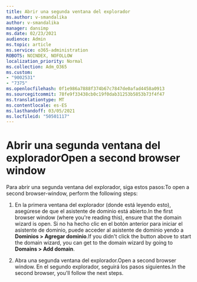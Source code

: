 ```yaml
---
title: Abrir una segunda ventana del explorador
ms.author: v-smandalika
author: v-smandalika
manager: dansimp
ms.date: 02/23/2021
audience: Admin
ms.topic: article
ms.service: o365-administration
ROBOTS: NOINDEX, NOFOLLOW
localization_priority: Normal
ms.collection: Adm_O365
ms.custom:
- "9002531"
- "7375"
ms.openlocfilehash: 0f1e986a7888f374b67c7847de0afad4458a0913
ms.sourcegitcommit: 78fe9f33438cb0c19f0dab31253b5853b73f4f47
ms.translationtype: MT
ms.contentlocale: es-ES
ms.lasthandoff: 03/05/2021
ms.locfileid: "50501117"
---
```

# <a name="open-a-second-browser-window"></a><span data-ttu-id="c5494-102">Abrir una segunda ventana del explorador</span><span class="sxs-lookup"><span data-stu-id="c5494-102">Open a second browser window</span></span>

<span data-ttu-id="c5494-103">Para abrir una segunda ventana del explorador, siga estos pasos:</span><span class="sxs-lookup"><span data-stu-id="c5494-103">To open a second browser-window, perform the following steps:</span></span>

1. <span data-ttu-id="c5494-104">En la primera ventana del explorador (donde está leyendo esto), asegúrese de que el asistente de dominio está abierto.</span><span class="sxs-lookup"><span data-stu-id="c5494-104">In the first browser window (where you're reading this), ensure that the domain wizard is open.</span></span> <span data-ttu-id="c5494-105">Si no ha hecho clic en el botón anterior para iniciar el asistente de dominio, puede acceder al asistente de dominio yendo a **Dominios > Agregar dominio**.</span><span class="sxs-lookup"><span data-stu-id="c5494-105">If you didn't click the button above to start the domain wizard, you can get to the domain wizard by going to **Domains > Add domain**.</span></span>

2. <span data-ttu-id="c5494-106">Abra una segunda ventana del explorador.</span><span class="sxs-lookup"><span data-stu-id="c5494-106">Open a second browser window.</span></span> <span data-ttu-id="c5494-107">En el segundo explorador, seguirá los pasos siguientes.</span><span class="sxs-lookup"><span data-stu-id="c5494-107">In the second browser, you'll follow the next steps.</span></span>
